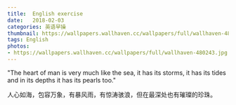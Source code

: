 ```yaml
---
title:  English exercise
date:   2018-02-03
categories: 英语早操
thumbnail: https://wallpapers.wallhaven.cc/wallpapers/full/wallhaven-480243.jpg
tags: English
photos:
- https://wallpapers.wallhaven.cc/wallpapers/full/wallhaven-480243.jpg
---
```


"The heart of man is very much like the sea, it has its storms, it has its tides and in its depths it has its pearls too."
<p>人心如海，包容万象，有暴风雨，有惊涛骇浪，但在最深处也有璀璨的珍珠。</p>
